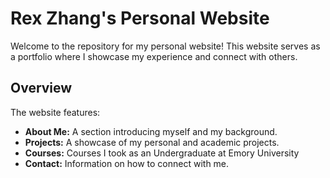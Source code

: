 # Rex Zhang's Personal Website

Welcome to the repository for my personal website! This website serves as a portfolio where I showcase my experience and connect with others.

## Overview

The website features:

- **About Me:** A section introducing myself and my background.
- **Projects:** A showcase of my personal and academic projects.
- **Courses:** Courses I took as an Undergraduate at Emory University
- **Contact:** Information on how to connect with me.


